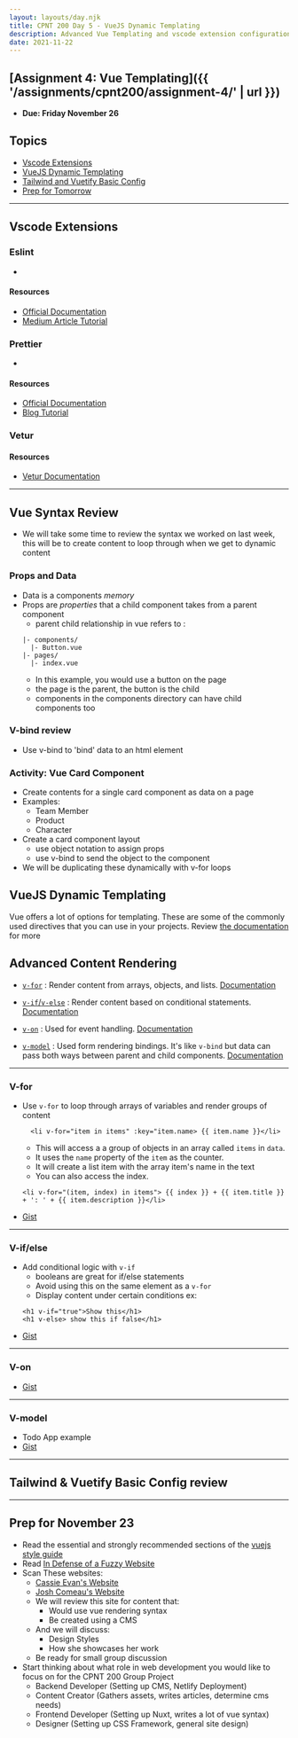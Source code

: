 ```yaml
---
layout: layouts/day.njk
title: CPNT 200 Day 5 - VueJS Dynamic Templating
description: Advanced Vue Templating and vscode extension configuration
date: 2021-11-22
---
```


## [Assignment 4: Vue Templating]({{ '/assignments/cpnt200/assignment-4/' | url }})
- **Due: Friday November 26**

## Topics
- [Vscode Extensions](#vscode)
- [VueJS Dynamic Templating](#vue-syntax)
- [Tailwind and Vuetify Basic Config](#twind-config-1)
- [Prep for Tomorrow](#prep)
---

## <a id="vscode"></a> Vscode Extensions

### Eslint
- 
#### Resources
- [Official Documentation](https://eslint.org/)
- [Medium Article Tutorial](https://medium.com/@LegendofColt/eslint-for-vue-js-f39194f15beb)

### Prettier
- 
#### Resources
- [Official Documentation](https://prettier.io/docs/en/install.html)
- [Blog Tutorial](https://glebbahmutov.com/blog/configure-prettier-in-vscode/)

### Vetur

#### Resources
- [Vetur Documentation](https://vuejs.github.io/vetur/)

---

## Vue Syntax Review
- We will take some time to review the syntax we worked on last week, this will be to create content to loop through when we get to dynamic content

### Props and Data
- Data is a components _memory_
- Props are _properties_ that a child component takes from a parent component
  - parent child relationship in vue refers to :
  ```
  |- components/
    |- Button.vue
  |- pages/
    |- index.vue
  ```
  - In this example, you would use a button on the page
  - the page is the parent, the button is the child
  - components in the components directory can have child components too

### V-bind review
- Use v-bind to 'bind' data to an html element

### Activity: Vue Card Component
- Create contents for a single card component as data on a page
- Examples:
  - Team Member
  - Product
  - Character
- Create a card component layout
  - use object notation to assign props
  - use v-bind to send the object to the component
- We will be duplicating these dynamically with v-for loops

## <a id="vue-syntax"></a>VueJS Dynamic Templating
Vue offers a lot of options for templating. These are some of the commonly used directives that you can use in your projects. Review [the documentation](https://vuejs.org/v2/guide/) for more 


## Advanced Content Rendering
- [`v-for`](#v-for)
  : Render content from arrays, objects, and lists. [Documentation](https://vuejs.org/v2/guide/list.html)

- [`v-if`/`v-else`](#v-if)
  : Render content based on conditional statements. [Documentation](https://vuejs.org/v2/guide/conditional.html)

- [`v-on`](#v-on)
  : Used for event handling. [Documentation](https://vuejs.org/v2/guide/events.html)

- [`v-model`](#v-model)
  : Used form rendering bindings. It's like `v-bind` but data can pass both ways between parent and child components. [Documentation](https://vuejs.org/v2/guide/forms.html)

---

### <a id="v-for">V-for</a>

- Use `v-for` to loop through arrays of variables and render groups of content
  ```
    <li v-for="item in items" :key="item.name> {{ item.name }}</li>
  ```
  - This will access a a group of objects in an array called `items` in `data`.
  - It uses the `name` property of the `item` as the counter.
  - It will create a list item with the array item's name in the text
  - You  can also access the index.
  ```
  <li v-for="(item, index) in items"> {{ index }} + {{ item.title }} + ': ' + {{ item.description }}</li>
  ```
- [Gist]()

---

### <a id="v-if">V-if/else</a>

- Add conditional logic with `v-if`
  - booleans are great for if/else statements
  - Avoid using this on the same element as a `v-for`
  - Display content under certain conditions ex:
  ```
  <h1 v-if="true">Show this</h1>
  <h1 v-else> show this if false</h1>
- [Gist]() 

---

### <a id="v-on">V-on</a>

- [Gist]()

---

### <a id="v-model">V-model</a>
- Todo App example
- [Gist]()

---
## <a id="twind-config-1"></a> Tailwind & Vuetify Basic Config review


---

## Prep for November 23
- Read the essential and strongly recommended sections of the [vuejs style guide](https://vuejs.org/v2/style-guide/)
- Read [In Defense of a Fuzzy Website](https://css-tricks.com/in-defense-of-a-fussy-website/)
- Scan These websites:
  - [Cassie Evan's Website](https://www.cassie.codes/)
  - [Josh Comeau's Website](https://www.joshwcomeau.com/)
  - We will review this site for content that:
    - Would use vue rendering syntax
    - Be created using a CMS
  - And we will discuss:
    - Design Styles
    - How she showcases her work
  - Be ready for small group discussion
- Start thinking about what role in web development you would like to focus on for the CPNT 200 Group Project
  - Backend Developer (Setting up CMS, Netlify Deployment)
  - Content Creator (Gathers assets, writes articles, determine cms needs)
  - Frontend Developer (Setting up Nuxt, writes a lot of vue syntax)
  - Designer (Setting up CSS Framework, general site design)